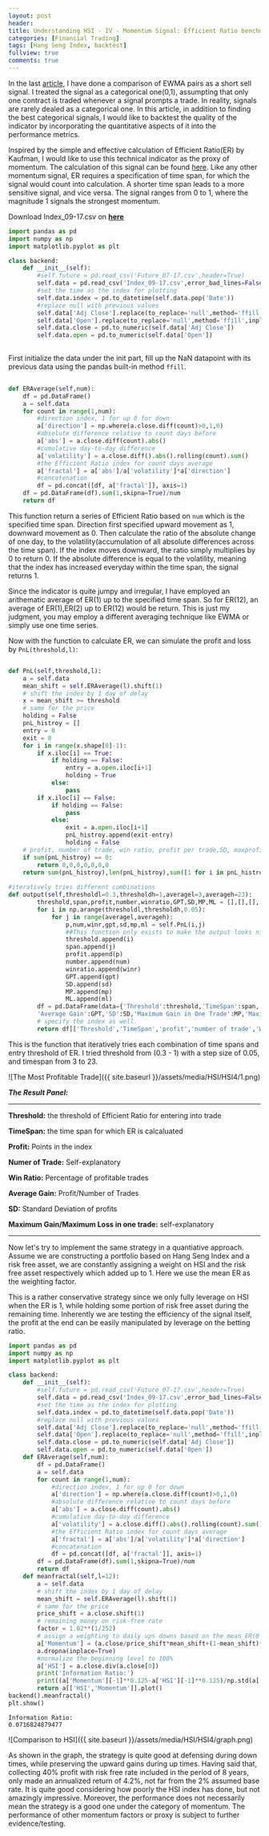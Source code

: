 ```yaml
---
layout: post
header: 
title: Understanding HSI - IV - Momentum Signal: Efficient Ratio benchmarked to HSI
categories: [Financial Trading]
tags: [Hang Seng Index, backtest]
fullview: true
comments: true
---
```


In the last [article](https://chrisckwong821.github.io/financial%20trading/2017/08/26/HSI-3.html), I have done a comparison of EWMA pairs as a short sell signal. I treated the signal as a categorical one(0,1), assumpting that only one contract is traded whenever a signal prompts a trade. In reality, signals are rarely dealed as a categorical one. In this article, in addition to finding the best categorical signals, I would like to backtest the quality of the indicator by incorporating the quantitative aspects of it into the performance metrics.


Inspired by the simple and effective calculation of Efficient Ratio(ER) by Kaufman, I would like to use this technical indicator as the proxy of momentum. The calculation of this signal can be found [here](http://etfhq.com/blog/2011/02/07/kaufmans-efficiency-ratio/). Like any other momentum signal, ER requires a specification of time span, for which the signal would count into calculation. A shorter time span leads to a more sensitive signal, and vice versa. The signal ranges from 0 to 1, where the magnitude 1 signals the strongest momentum.

Download Index_09-17.csv on **[here](https://github.com/chrisckwong821/Blog/tree/gh-pages/assets/Reference/HSI-3/Index_09-17.csv)**



```python
import pandas as pd
import numpy as np
import matplotlib.pyplot as plt

class backend:
    def __init__(self):
        #self.future = pd.read_csv('Future_07-17.csv',header=True)
        self.data = pd.read_csv('Index_09-17.csv',error_bad_lines=False)
        #set the time as the index for plotting 
        self.data.index = pd.to_datetime(self.data.pop('Date'))
        #replace null with previous values
        self.data['Adj Close'].replace(to_replace='null',method='ffill',inplace=True)
        self.data['Open'].replace(to_replace='null',method='ffill',inplace=True)
        self.data.close = pd.to_numeric(self.data['Adj Close'])
        self.data.open = pd.to_numeric(self.data['Open'])   
   
```


First initialize the data under the init part, fill up the NaN datapoint with its previous data using the pandas built-in method `ffill`.



```python
 
def ERAverage(self,num):
    df = pd.DataFrame()
    a = self.data
    for count in range(1,num):
        #direction index, 1 for up 0 for down
        a['direction'] = np.where(a.close.diff(count)>0,1,0)
        #absolute difference relative to count days before
        a['abs'] = a.close.diff(count).abs()
        #cumulative day-to-day difference
        a['volatility'] = a.close.diff().abs().rolling(count).sum()
        #the Efficient Ratio index for count days average
        a['fractal'] = a['abs']/a['volatility']*a['direction']
        #concatenation
        df = pd.concat([df, a['fractal']], axis=1)
    df = pd.DataFrame(df).sum(1,skipna=True)/num
    return df

```


This function return a series of Efficient Ratio based on `num` which is the specified time span. Direction first specified upward movement as 1, downward movement as 0. Then calculate the ratio of the absolute change of one day, to the volatility(accumulation of all absolute differences across the time span). If the index moves downward, the ratio simply multiplies by 0 to return 0. If the absolute difference is equal to the volatility, meaning that the index has increased everyday within the time span, the signal returns 1.

Since the indicator is quite jumpy and irregular, I have employed an arithematic average of ER(1) up to the specified time span. So for ER(12), an average of ER(1),ER(2) up to ER(12) would be return. This is just my judgment, you may employ a different averaging technique like EWMA or simply use one time series.


Now with the function to calculate ER, we can simulate the profit and loss by `PnL(threshold,l)`:



```python

def PnL(self,threshold,l):
    a = self.data
    mean_shift = self.ERAverage(l).shift(1)
    # shift the index by 1 day of delay
    x = mean_shift >= threshold
    # same for the price
    holding = False
    pnL_histroy = []
    entry = 0
    exit = 0
    for i in range(x.shape[0]-1):
        if x.iloc[i] == True:
            if holding == False:
                entry = a.open.iloc[i+1]
                holding = True
            else:
                pass
        if x.iloc[i] == False:
            if holding == False:
                pass
            else:
                exit = a.open.iloc[i+1]
                pnL_histroy.append(exit-entry)
                holding = False
    # profit, number of trade, win ratio, profit per trade,SD, maxprofit, max loss
    if sum(pnL_histroy) == 0:
        return 0,0,0,0,0,0,0
    return sum(pnL_histroy),len(pnL_histroy),sum([1 for i in pnL_histroy if i>=0])/len(pnL_histroy),sum(pnL_histroy)/len(pnL_histroy), np.std(pnL_histroy),max(pnL_histroy),min(pnL_histroy)
    
#iteratively tries different combinations
def output(self,thresholdl=0.3,thresholdh=1,averagel=3,averageh=23):
        threshold,span,profit,number,winratio,GPT,SD,MP,ML = [],[],[],[],[],[],[],[],[]
        for i in np.arange(thresholdl,thresholdh,0.05):
            for j in range(averagel,averageh):
                p,num,winr,gpt,sd,mp,ml = self.PnL(i,j)
                ##This function only exists to make the output looks nice and readily to be converted to csv
                threshold.append(i)
                span.append(j)
                profit.append(p)
                number.append(num)
                winratio.append(winr)
                GPT.append(gpt)
                SD.append(sd)
                MP.append(mp)
                ML.append(ml)
        df = pd.DataFrame(data={'Threshold':threshold,'TimeSpan':span,'profit':profit,'number of trade':number,'Win Ratio':winratio,
        'Average Gain':GPT,'SD':SD,'Maximum Gain in One Trade':MP,'Maximum Loss in One Trade':ML})
        # specify the index as well.
        return df[['Threshold','TimeSpan','profit','number of trade','Win Ratio','Average Gain','SD','Maximum Gain in One Trade','Maximum Loss in One Trade']]


```

This is the function that iteratively tries each combination of time spans and entry threshold of ER. I tried threshold from (0.3 - 1) with a step size of 0.05, and timespan from 3 to 23. 


![The Most Profitable Trade]({{ site.baseurl }}/assets/media/HSI/HSI4/1.png)


**_The Result Panel:_**

---

**Threshold:** the threshold of Efficient Ratio for entering into trade

**TimeSpan:** the time span for which ER is calcaluated 

**Profit:** Points in the index

**Numer of Trade:** Self-explanatory

**Win Ratio:** Percentage of profitable trades

**Average Gain:** Profit/Number of Trades

**SD:** Standard Deviation of profits

**Maximum Gain/Maximum Loss in one trade:** self-explanatory

---


Now let's try to implement the same strategy in a quantiative approach. Assume we are constructing a portfolio based on Hang Seng Index and a risk free asset, we are constantly assigning a weight on HSI and the risk free asset respectively which added up to 1. Here we use the mean ER as the weighting factor.

This is a rather conservative strategy since we only fully leverage on HSI when the ER is 1, while holding some portion of risk free asset during the remaining time. Inherently we are testing the efficiency of the signal itself, the profit at the end can be easily manipulated by leverage on the betting ratio.




```python
import pandas as pd
import numpy as np
import matplotlib.pyplot as plt

class backend:
    def __init__(self):
        #self.future = pd.read_csv('Future_07-17.csv',header=True)
        self.data = pd.read_csv('Index_09-17.csv',error_bad_lines=False)
        #set the time as the index for plotting 
        self.data.index = pd.to_datetime(self.data.pop('Date'))
        #replace null with previous values
        self.data['Adj Close'].replace(to_replace='null',method='ffill',inplace=True)
        self.data['Open'].replace(to_replace='null',method='ffill',inplace=True)
        self.data.close = pd.to_numeric(self.data['Adj Close'])
        self.data.open = pd.to_numeric(self.data['Open'])   
    def ERAverage(self,num):
        df = pd.DataFrame()
        a = self.data
        for count in range(1,num):
            #direction index, 1 for up 0 for down
            a['direction'] = np.where(a.close.diff(count)>0,1,0)
            #absolute difference relative to count days before
            a['abs'] = a.close.diff(count).abs()
            #cumulative day-to-day difference
            a['volatility'] = a.close.diff().abs().rolling(count).sum()
            #the Efficient Ratio index for count days average
            a['fractal'] = a['abs']/a['volatility']*a['direction']
            #concatenation
            df = pd.concat([df, a['fractal']], axis=1)
        df = pd.DataFrame(df).sum(1,skipna=True)/num
        return df
    def meanfractal(self,l=12):
        a = self.data
        # shift the index by 1 day of delay
        mean_shift = self.ERAverage(l).shift(1)
        # same for the price
        price_shift = a.close.shift(1)
        # remaining money on risk-free rate
        factor = 1.02**(1/252)
        # assign a weighting to daily ups downs based on the mean_ER(0 to 1) yesterday
        a['Momentum'] = (a.close/price_shift*mean_shift+(1-mean_shift)*factor).cumprod()
        a.dropna(inplace=True)
        #normalize the beginning level to 100%
        a['HSI'] = a.close.div(a.close[0])
        print('Information Ratio:')
        print((a['Momentum'][-1]**0.125-a['HSI'][-1]**0.125)/np.std(a['Momentum']-a['HSI']))
        return a[['HSI','Momentum']].plot()
backend().meanfractal()
plt.show()
```

    Information Ratio:
    0.0716824879477



![Comparison to HSI]({{ site.baseurl }}/assets/media/HSI/HSI4/graph.png)



As shown in the graph, the strategy is quite good at defensing during down times, while preserving the upward gains during up times. Having said that, collecting 40% profit with risk free rate included in the period of 8 years, only made an annualized return of 4.2%, not far from the 2% assumed base rate. It is quite good considering how poorly the HSI index has done, but not amazingly impressive. Moreover, the performance does not necessarily mean the strategy is a good one under the category of momentum. The performance of other momentum factors or proxy is subject to further evidence/testing.





```python

```
